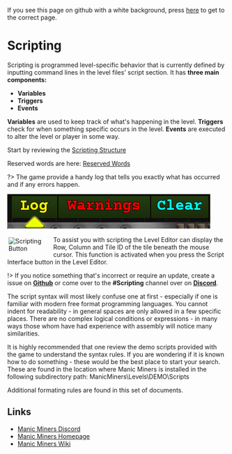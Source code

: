 If you see this page on github with a white background, press [here](https://manicminers.github.io/docs/#/) to get to the correct page.

# Scripting

Scripting is programmed level-specific behavior that is currently defined by inputting command lines in the level files' script section. It has **three main components:**

* **Variables**
* **Triggers**
* **Events**

**Variables** are used to keep track of what's happening in the level. **Triggers** check for when something specific occurs in the level. **Events** are executed to alter the level or player in some way.

Start by reviewing the [Scripting Structure](_pages/ScriptingStructure)

Reserved words are here: [Reserved Words](_pages/ReservedWords)

?> The game provide a handy log that tells you exactly what has occurred and if any errors happen.

![ShowLogButton_Screenshot](_media/EditorShowLog.png "Show Log")


<img src="_media/EditorScriptingMenu.png" alt="Scripting Button" width="100" style="float:left; margin: 0.2em"/>
To assist you with scripting the Level Editor can display the Row, Column and Tile ID of the tile beneath the mouse cursor. This function is activated when you press the Script Interface button in the Level Editor.

<p style="clear:both; float:none;" />

!> If you notice something that's incorrect or require an update, create a issue on **[Github](https://github.com/ManicMiners/docs/issues)** or come over to the **#Scripting** channel over on **[Discord](https://discord.gg/85k8JHz)**.

The script syntax will most likely confuse one at first - especially if one is familiar with modern free format programming languages. You cannot indent for readability - in general spaces are only allowed in a few specific places. There are no complex logical  conditions or expressions - in many ways those whom have had experience with assembly will notice many similarities.

It is highly recommended that one review the demo scripts provided with the game to understand the syntax rules. If you are wondering if it is known how to do something - these would be the best place to start your search. These are found in the location where Manic Miners is installed in the following subdirectory path: ManicMiners\Levels\DEMO\Scripts

Additional formating rules are found in this set of documents.

## Links
 - [Manic Miners Discord](https://discord.gg/85k8JHz)
 - [Manic Miners Homepage](https://manicminers.baraklava.com/)
 - [Manic Miners Wiki](https://manicminers.fandom.com/)
